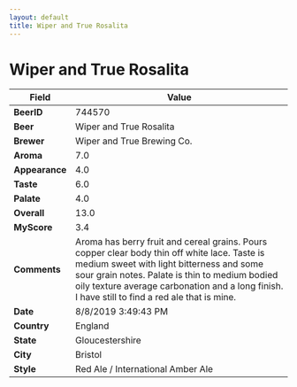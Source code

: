 ```yaml
---
layout: default
title: Wiper and True Rosalita
---
```


# Wiper and True Rosalita

| Field         | Value     |
|---------------|-----------|
| **BeerID** | 744570 |
| **Beer** | Wiper and True Rosalita |
| **Brewer** | Wiper and True Brewing Co. |
| **Aroma** | 7.0 |
| **Appearance** | 4.0 |
| **Taste** | 6.0 |
| **Palate** | 4.0 |
| **Overall** | 13.0 |
| **MyScore** | 3.4 |
| **Comments** | Aroma has berry fruit and cereal grains. Pours copper clear body thin off white lace. Taste is medium sweet with light bitterness and some sour grain notes. Palate is  thin to medium bodied oily texture average carbonation and a long finish. I have still to find a red ale that is mine.  |
| **Date** | 8/8/2019 3:49:43 PM |
| **Country** | England |
| **State** | Gloucestershire |
| **City** | Bristol |
| **Style** | Red Ale / International Amber Ale |

